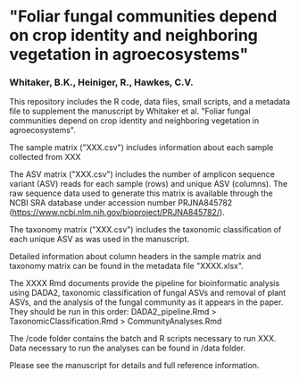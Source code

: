 # "Foliar fungal communities depend on crop identity and neighboring vegetation in agroecosystems"
### Whitaker, B.K., Heiniger, R., Hawkes, C.V.


This repository includes the R code, data files, small scripts, and a metadata file to supplement the manuscript by Whitaker et al. "Foliar fungal communities depend on crop identity and neighboring vegetation in agroecosystems".

The sample matrix ("XXX.csv") includes information about each sample collected from XXX

The ASV matrix ("XXX.csv") includes the number of amplicon sequence variant (ASV) reads for each sample (rows) and unique ASV (columns). The raw sequence data used to generate this matrix is available through the NCBI SRA database under accession number PRJNA845782 (https://www.ncbi.nlm.nih.gov/bioproject/PRJNA845782/).

The taxonomy matrix ("XXX.csv") includes the taxonomic classification of each unique ASV as was used in the manuscript.

Detailed information about column headers in the sample matrix and taxonomy matrix can be found in the metadata file "XXXX.xlsx".

The XXXX Rmd documents provide the pipeline for bioinformatic analysis using DADA2, taxonomic classification of fungal ASVs and removal of plant ASVs, and the analysis of the fungal community as it appears in the paper. They should be run in this order: DADA2_pipeline.Rmd > TaxonomicClassification.Rmd > CommunityAnalyses.Rmd

The /code folder contains the batch and R scripts necessary to run XXX. Data necessary to run the analyses can be found in /data folder.

Please see the manuscript for details and full reference information.
